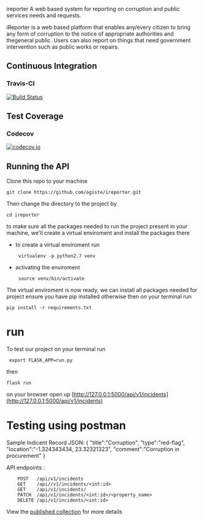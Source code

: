 ireporter
A web based system for reporting on corruption and public services needs and requests.

iReporter is a web based platform that enables any/every citizen to bring any form of corruption to the notice of appropriate authorities and thegeneral public. Users can also report on things that need government intervention such as public works or repairs.

## Continuous Integration

### Travis-CI
[![Build Status](https://travis-ci.org/ogiste/ireporter.svg?branch=develop)](https://travis-ci.org/ogiste/ireporter)

## Test Coverage

### Codecov
[![codecov.io](https://codecov.io/github/ogiste/ireporter/coverage.svg?branch=develop)](https://codecov.io/github/ogiste/ireporter?branch=develop)

## Running the API  ##
Clone this repo to your machine 

 ``` git clone https://github.com/ogiste/ireporter.git ```

Then change the directory to the project by 

``` cd ireporter ```

to make sure all the packages needed to run the project present in your machine,
we'll create a virtual enviroment and install the packages there

* to create a virtual enviroment run


    ``` virtualenv -p python2.7 venv```
* activating the enviroment

    ``` source venv/bin/activate```

The virtual enviroment is now ready, we can install all packages needed for project
ensure you have pip installed otherwise 
then on your terminal run

``` pip install -r requirements.txt ```

# run 
To test our project on your terminal run 

``` export FLASK_APP=run.py```

then

``` flask run ```

on your browser open up [http://127.0.0.1:5000/api/v1/incidents](http://127.0.0.1:5000/api/v1/incidents)

# Testing using postman 

Sample Indicent Record JSON:
  {
            "title":"Corruption",
            "type":"red-flag",
            "location":"-1.324343434, 23.32321323",
            "comment":"Corruption in procurement"
  }

API endpoints :

        POST   /api/v1/incidents
        GET    /api//v1/incidents/<int:id>
        GET    /api/v1/incidents/
        PATCH  /api/v1/incidents/<int:id>/<property_name>
        DELETE /api/v1/incidents/<int:id>

View the [published collection](https://documenter.getpostman.com/view/764347/RzffJ9Y8
) for more details
  
